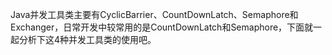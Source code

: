 Java并发工具类主要有CyclicBarrier、CountDownLatch、Semaphore和Exchanger，日常开发中较常用的是CountDownLatch和Semaphore，下面就一起分析下这4种并发工具类的使用吧。

